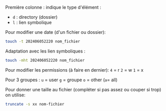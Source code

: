 Première colonne : indique le type d'élément : 
- `d` : directory (dossier)
- `l` : lien symbolique

Pour modifier une date (d'un fichier ou dossier):
```bash
touch -t 202406052220 nom_fichier
```

Adaptation avec les lien symboliques : 
```bash
touch -mht 202406052220 nom_fichier
```

Pour modifier les permissions (à faire en dernier):
`4` = r
`2` = w
`1` = x

Pour 3 groupes : 
`u` = user
`g` = groupe
`o` = other
(`a`= all)

Pour donner une taille au fichier (compléter si pas assez ou couper si trop) on utilise: 
```bash
truncate -s xx nom-fichier 
```

